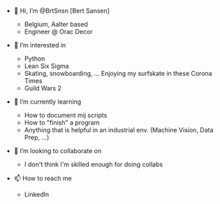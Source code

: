 - 👋 Hi, I’m @BrtSnsn [Bert Sansen]
  * Belgium, Aalter based
  * Engineer @ Orac Decor
  
- 👀 I’m interested in 
  * Python
  * Lean Six Sigma
  * Skating, snowboarding, ... Enjoying my surfskate in these Corona Times
  * Guild Wars 2
  
- 🌱 I’m currently learning
  * How to document mij scripts
  * How to "finish" a program
  * Anything that is helpful in an industrial env. (Machine Vision, Data Prep, ...)
  
- 💞️ I’m looking to collaborate on
  * I don't think I'm skilled enough for doing collabs
  
- 📫 How to reach me 
  * LinkedIn

<!---
BrtSnsn/BrtSnsn is a ✨ special ✨ repository because its `README.md` (this file) appears on your GitHub profile.
You can click the Preview link to take a look at your changes.
--->
